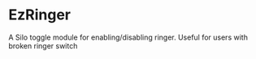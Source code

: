 # EzRinger
A Silo toggle module for enabling/disabling ringer. Useful for users with broken ringer switch
